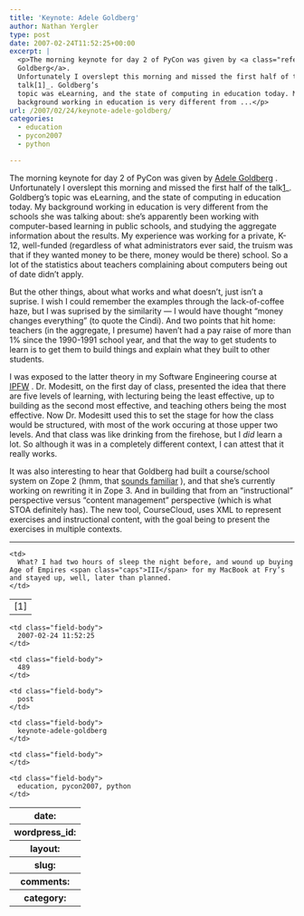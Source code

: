 ```yaml
---
title: 'Keynote: Adele Goldberg'
author: Nathan Yergler
type: post
date: 2007-02-24T11:52:25+00:00
excerpt: |
  <p>The morning keynote for day 2 of PyCon was given by <a class="reference external" href="http://en.wikipedia.org/wiki/Adele_Goldberg_%28computer_scientist%29">Adele
  Goldberg</a>.
  Unfortunately I overslept this morning and missed the first half of the
  talk[1]_. Goldberg’s
  topic was eLearning, and the state of computing in education today. My
  background working in education is very different from ...</p>
url: /2007/02/24/keynote-adele-goldberg/
categories:
  - education
  - pycon2007
  - python

---
```

The morning keynote for day 2 of PyCon was given by [Adele Goldberg][1] . Unfortunately I overslept this morning and missed the first half of the talk[1]_. Goldberg’s topic was eLearning, and the state of computing in education today. My background working in education is very different from the schools she was talking about: she’s apparently been working with computer-based learning in public schools, and studying the aggregate information about the results. My experience was working for a private, K-12, well-funded (regardless of what administrators ever said, the truism was that if they wanted money to be there, money would be there) school. So a lot of the statistics about teachers complaining about computers being out of date didn’t apply.

But the other things, about what works and what doesn’t, just isn’t a suprise. I wish I could remember the examples through the lack-of-coffee haze, but I was suprised by the similarity — I would have thought “money changes everything” (to quote the Cindi). And two points that hit home: teachers (in the aggregate, I presume) haven’t had a pay raise of more than 1% since the 1990-1991 school year, and that the way to get students to learn is to get them to build things and explain what they built to other students.

I was exposed to the latter theory in my Software Engineering course at [<span class="caps">IPFW</span>][2] . Dr. Modesitt, on the first day of class, presented the idea that there are five levels of learning, with lecturing being the least effective, up to building as the second most effective, and teaching others being the most effective. Now Dr. Modesitt used this to set the stage for how the class would be structured, with most of the work occuring at those upper two levels. And that class was like drinking from the firehose, but I _did_ learn a lot. So although it was in a completely different context, I can attest that it really works.

It was also interesting to hear that Goldberg had built a course/school system on Zope 2 (hmm, that [sounds familiar][3] ), and that she’s currently working on rewriting it in Zope 3. And in building that from an “instructional” perspective versus “content management” perspective (which is what <span class="caps">STOA</span> definitely has). The new tool, CourseCloud, uses <span class="caps">XML</span> to represent exercises and instructional content, with the goal being to present the exercises in multiple contexts.

<hr class="docutils" />

<table class="docutils footnote" frame="void" id="id1" rules="none">
  <colgroup><col class="label" /><col /></colgroup> <tr>
    <td class="label">
      [1]
    </td>

    <td>
      What? I had two hours of sleep the night before, and wound up buying Age of Empires <span class="caps">III</span> for my MacBook at Fry’s and stayed up, well, later than planned.
    </td>
  </tr>
</table>

<table class="docutils field-list" frame="void" rules="none">
  <col class="field-name" /> <col class="field-body" /> <tr class="field">
    <th class="field-name">
      date:
    </th>

    <td class="field-body">
      2007-02-24 11:52:25
    </td>
  </tr>

  <tr class="field">
    <th class="field-name">
      wordpress_id:
    </th>

    <td class="field-body">
      489
    </td>
  </tr>

  <tr class="field">
    <th class="field-name">
      layout:
    </th>

    <td class="field-body">
      post
    </td>
  </tr>

  <tr class="field">
    <th class="field-name">
      slug:
    </th>

    <td class="field-body">
      keynote-adele-goldberg
    </td>
  </tr>

  <tr class="field">
    <th class="field-name">
      comments:
    </th>

    <td class="field-body">
    </td>
  </tr>

  <tr class="field">
    <th class="field-name">
      category:
    </th>

    <td class="field-body">
      education, pycon2007, python
    </td>
  </tr>
</table>

 [1]: http://en.wikipedia.org/wiki/Adele_Goldberg_%28computer_scientist%29
 [2]: http://ipfw.edu
 [3]: http://tech.canterburyschool.org/tech/STOA